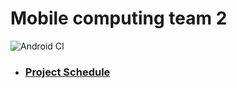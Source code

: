# Mobile computing team 2
![Android CI](https://github.com/KYHSGeekCode/2020-2-Mobile-computing-Team-2/workflows/Android%20CI/badge.svg)

* ### [Project Schedule](https://github.com/KYHSGeekCode/2020-2-Mobile-computing-Team-2/wiki/Project-schedule---v2(11.01))

